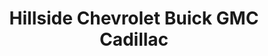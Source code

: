 ---
title: "Hillside Chevrolet Buick GMC Cadillac"
url: /charlottetown/hillside-chevrolet-buick-gmc-cadillac/
shop: car
---